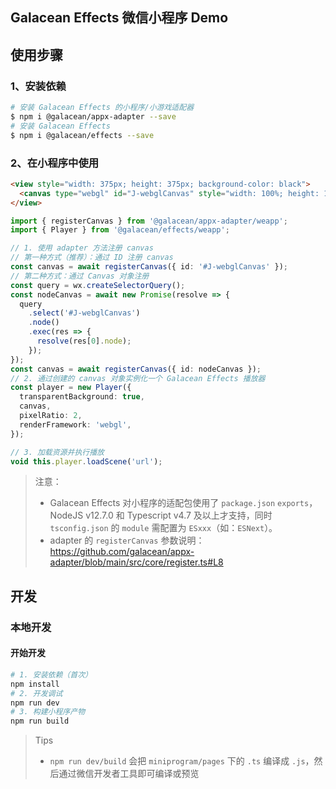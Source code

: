 ## Galacean Effects 微信小程序 Demo

## 使用步骤

### 1、安装依赖

``` bash
# 安装 Galacean Effects 的小程序/小游戏适配器
$ npm i @galacean/appx-adapter --save
# 安装 Galacean Effects
$ npm i @galacean/effects --save
```

### 2、在小程序中使用

``` html
<view style="width: 375px; height: 375px; background-color: black">
  <canvas type="webgl" id="J-webglCanvas" style="width: 100%; height: 100%;"></canvas>
</view>
```

``` ts
import { registerCanvas } from '@galacean/appx-adapter/weapp';
import { Player } from '@galacean/effects/weapp';

// 1. 使用 adapter 方法注册 canvas
// 第一种方式（推荐）：通过 ID 注册 canvas
const canvas = await registerCanvas({ id: '#J-webglCanvas' });
// 第二种方式：通过 Canvas 对象注册
const query = wx.createSelectorQuery();
const nodeCanvas = await new Promise(resolve => {
  query
    .select('#J-webglCanvas')
    .node()
    .exec(res => {
      resolve(res[0].node);
    });
});
const canvas = await registerCanvas({ id: nodeCanvas });
// 2. 通过创建的 canvas 对象实例化一个 Galacean Effects 播放器
const player = new Player({
  transparentBackground: true,
  canvas,
  pixelRatio: 2,
  renderFramework: 'webgl',
});

// 3. 加载资源并执行播放
void this.player.loadScene('url');
```

> 注意：
> - Galacean Effects 对小程序的适配包使用了 `package.json` `exports`，NodeJS v12.7.0 和 Typescript v4.7 及以上才支持，同时 `tsconfig.json` 的 `module` 需配置为 `ESxxx`（如：`ESNext`）。
> - adapter 的 `registerCanvas` 参数说明：https://github.com/galacean/appx-adapter/blob/main/src/core/register.ts#L8

## 开发

### 本地开发

#### 开始开发

``` bash
# 1. 安装依赖（首次）
npm install
# 2. 开发调试
npm run dev
# 3. 构建小程序产物
npm run build
```

> Tips
> - `npm run dev/build` 会把 `miniprogram/pages` 下的 `.ts` 编译成 `.js`，然后通过微信开发者工具即可编译或预览
